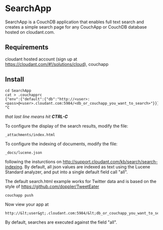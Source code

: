 # SearchApp

SearchApp is a CouchDB application that enables full text search and creates a simple search page for any CouchApp or CouchDB database hosted on cloudant.com.

## Requirements

cloudant hosted account (sign up at <https://cloudant.com/#!/solutions/cloud>), couchapp

## Install

<pre><code>cd SearchApp
cat > .couchapprc
{"env":{"default":{"db":"http://&lt;user&gt;:&lt;pass&gt;@&lt;user&gt;.cloudant.com:5984/&lt;db_or_couchapp_you_want_to_search&gt;"}}}
^C</code></pre>

*that last line means hit **CTRL-C***

To configure the display of the search results, modify the file:

    _attachments/index.html

To configure the indexing of documents, modify the file:

    _docs/lucene.json

following the insturctions on <http://support.cloudant.com/kb/search/search-indexing>.  By default, all json values are indexed as text using the Lucene Standard analyzer, and put into a single default field call "all".

The default search.html example works for Twitter data and is based on the style of <https://github.com/doppler/TweetEater>

    couchapp push

Now view your app at

    http://&lt;user&gt;.cloudant.com:5984/&lt;db_or_couchapp_you_want_to_search&gt;/_design/searchapp/index.html

By default, searches are executed against the field "all". 

